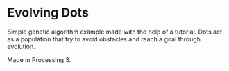 # Evolving Dots
Simple genetic algorithm example made with the help of a tutorial. Dots act as a population that try to avoid obstacles and reach a goal through evolution.

Made in Processing 3.

